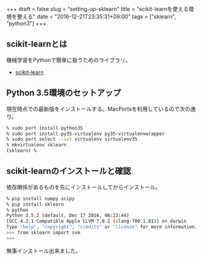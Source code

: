 +++
draft = false
slug = "setting-up-sklearn"
title = "scikit-learnを使える環境を整える"
date = "2016-12-21T23:35:31+09:00"
tags = ["sklearn", "python3"]
+++

## scikit-learnとは
機械学習をPythonで簡単に扱うためのライブラリ。

* [scikit-learn](http://scikit-learn.org/stable/)

## Python 3.5環境のセットアップ
現在時点での最新版をインストールする。MacPortsを利用しているので次の通り。

```bash
% sudo port install python35
% sudo port install py35-virtualenv py35-virtualenvwrapper
% sudo port select --set virtualenv virtualenv35
% mkvirtualenv sklearn
(sklearn) %
```

## scikit-learnのインストールと確認
依存関係があるものを先にインストールしてからインストール。　

```bash
% pip install numpy scipy
% pip install sklearn
% python
Python 3.5.2 (default, Dec 17 2016, 06:22:44)
[GCC 4.2.1 Compatible Apple LLVM 7.0.2 (clang-700.1.81)] on darwin
Type "help", "copyright", "credits" or "license" for more information.
>>> from sklearn import svm
>>>
```

無事インストール出来ました。
